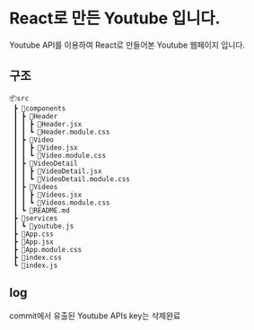 # React로 만든 Youtube 입니다.

Youtube API를 이용하여 React로 만들어본 Youtube 웹페이지 입니다.


## 구조
```
📦src
 ┣ 📂components
 ┃ ┣ 📂Header
 ┃ ┃ ┣ 📜Header.jsx
 ┃ ┃ ┗ 📜Header.module.css
 ┃ ┣ 📂Video
 ┃ ┃ ┣ 📜Video.jsx
 ┃ ┃ ┗ 📜Video.module.css
 ┃ ┣ 📂VideoDetail
 ┃ ┃ ┣ 📜VideoDetail.jsx
 ┃ ┃ ┗ 📜VideoDetail.module.css
 ┃ ┣ 📂Videos
 ┃ ┃ ┣ 📜Videos.jsx
 ┃ ┃ ┗ 📜Videos.module.css
 ┃ ┗ 📜README.md
 ┣ 📂services
 ┃ ┗ 📜youtube.js
 ┣ 📜App.css
 ┣ 📜App.jsx
 ┣ 📜App.module.css
 ┣ 📜index.css
 ┗ 📜index.js
```
 
## log
commit에서 유출된 Youtube APIs key는 삭제완료

